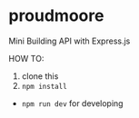# proudmoore
Mini Building API with Express.js

HOW TO:
1. clone this
2. `npm install`
- `npm run dev` for developing
